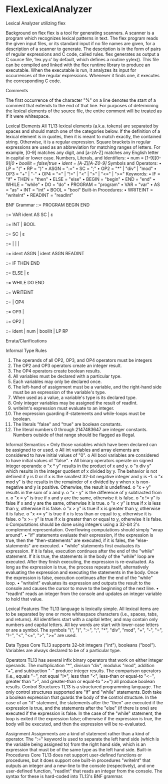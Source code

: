 # FlexLexicalAnalyzer
Lexical Analyzer utilizing flex

Background on flex
flex is a tool for generating scanners. A scanner is a program which recognizes lexical
patterns in text. The flex program reads the given input files, or its standard input if
no file names are given, for a description of a scanner to generate. The description is in
the form of pairs of regular expressions and C code, called rules. flex generates as output
a C source file, ‘lex.yy.c’ by default, which defines a routine yylex(). This file can be
compiled and linked with the flex runtime library to produce an executable. When the
executable is run, it analyzes its input for occurrences of the regular expressions. Whenever
it finds one, it executes the corresponding C code.


Comments

The first occurrence of the character "%" on a line denotes the start of a comment that extends to the end of that line. For purposes of determining the lexical elements of the source file, the entire comment will be treated as if it were whitespace.

Lexical Elements
All TL13 lexical elements (a.k.a. tokens) are separated by spaces and should match one of the categories below.
If the definition of a lexical element is in quotes, then it is meant to match exactly, the contained string. Otherwise, it is a regular expression. Square brackets in regular expressions are used as an abbreviation for matching ranges of letters. For example, [0-9] matches any digit, and [a-zA-Z] matches any English letter in capital or lower case.
Numbers, Literals, and Identifiers:
•	num = [1-9][0-9]*|0
•	boollit = false|true
•	ident = [A-Z][A-Z0-9]*
Symbols and Operators:
•	LP = "("
•	RP = ")"
•	ASGN = ":="
•	SC = ";"
•	OP2 = "*" | "div" | "mod"
•	OP3 = "+" | "-"
•	OP4 = "=" | "!=" | "<" | ">" | "<=" | ">="
Keywords:
•	IF = "if"
•	THEN = "then"
•	ELSE = "else"
•	BEGIN = "begin"
•	END = "end"
•	WHILE = "while"
•	DO = "do"
•	PROGRAM = "program"
•	VAR = "var"
•	AS = "as"
•	INT = "int"
•	BOOL = "bool"
Built-in Procedures:
•	WRITEINT = "writeInt"
•	READINT = "readInt"

BNF Grammar
<program> ::= PROGRAM <declarations> BEGIN <statementSequence> END

<declarations> ::= VAR ident AS <type> SC <declarations>
               | ε

<type> ::= INT | BOOL

<statementSequence> ::= <statement> SC <statementSequence>
                    | ε

<statement> ::= <assignment>
            | <ifStatement>
            | <whileStatement>
            | <writeInt>

<assignment> ::= ident ASGN <expression>
             | ident ASGN READINT

<ifStatement> ::= IF <expression> THEN <statementSequence> <elseClause> END

<elseClause> ::= ELSE <statementSequence>
             | ε

<whileStatement> ::= WHILE <expression> DO <statementSequence> END

<writeInt> ::= WRITEINT <expression>

<expression> ::= <simpleExpression>
             | <simpleExpression> OP4 <simpleExpression>

<simpleExpression> ::= <term> OP3 <term>
                   | <term>

<term> ::= <factor> OP2 <factor>
       | <factor>

<factor> ::= ident
         | num
         | boollit
         | LP <expression> RP


Errata/Clarifications

Informal Type Rules
1.	The operands of all OP2, OP3, and OP4 operators must be integers
2.	The OP2 and OP3 operators create an integer result.
3.	The OP4 operators create boolean results.
4.	All variables must be declared with a particular type.
5.	Each variables may only be declared once.
6.	The left-hand of assignment must be a variable, and the right-hand side must be an expression of the variable's type.
7.	When used as a value, a variable's type is its declared type.
8.	Only integer variables may be assigned the result of readInt.
9.	writeInt's expression must evaluate to an integer.
10.	The expression guarding if-statements and while-loops must be boolean.
11.	The literals "false" and "true" are boolean constants.
12.	The literal numbers 0 through 2147483647 are integer constants. Numbers outside of that range should be flagged as illegal.

Informal Semantics
•	Only those variables which have been declared can be assigned to or used.
o	All int variables and array elements are considered to have initial values of "0".
o	All bool variables are considered to have initial values of "false".
•	All binary operators operate on signed integer operands:
o	"x * y" results in the product of x and y.
o	"x div y" which results in the integer quotient of x divided by y. The behavior is not defined if y is 0 or if x is the smallest 32-bit negative integer and y is -1.
o	"x mod y" is the results in the remainder of x divided by y when x is non-negative and y is positive. Otherwise, the result is undefined.
o	"x + y" results in the sum of x and y.
o	"x - y" is the difference of y subtracted from x.
o	"x = y" is true if x and y are the same, otherwise it is false.
o	"x != y" is false if x and y are the same, otherwise it is true.
o	"x < y" is true if x is less than y, otherwise it is false.
o	"x > y" is true if x is greater than y, otherwise it is false.
o	"x <= y" is true if x is less than or equal to y, otherwise it is false.
o	"x >= y" is true if x is greater than or equal to y, otherwise it is false.
o	Computations should be done using integers using a 32-bit 2's complement representation. Overflowing computations should simply "wrap around".
•	"if" statements evaluate their expression, if the expression is true, then the "then-statements" are executed, if it is fales, the "else-statements" are executed.
•	"while" statements first evaluates its expression. If it is false, execution continues after the end of the "while" statement. If it is true, the statements in the body of the "while" loop are executed. After they finish executing, the expression is re-evaluated. As long as the expression is true, the process repeats itself, alternatively evaluating the expression and executing the statements in the body. Once the expression is false, execution continues after the end of the "while" loop.
•	"writeInt" evaluates its expression and outputs the result to the console and causes the cursor to move to the beginning of the next line.
•	"readInt" reads an integer from the console and updates an integer variable to hold that value.

Lexical Features
The TL13 language is lexically simple. All lexical items are to be separated by one or more whitespace characters (i.e., spaces, tabs, and returns). All identifiers start with a capital letter, and may contain only numbers and capital letters. All key words are start with lower-case letters or are a symbol. The symbols "(", ")", ":=", ";", "*", "div", "mod", "+", "-", "=", "!=", "<", "<=", ">", ">=" are used.

Data Types
Core TL13 supports 32-bit integers ("int"), booleans ("bool"). Variables are always declared to be of a particular type.

Operators
TL13 has several infix binary operators that work on either integer operands. The multiplication "*", division "div", modulus "mod", addition "+", and subtraction "-" produce integer results. The comparison operators (i.e., equals "=", not equal "!=", less than "<", less-than or equal-to "<=", greater than ">", and greater-than or equal-to ">=") all produce boolean results.
Control Structures
TL13 is a structured programming language. The only control structures supported are "if" and "while" statements. Both take a boolean expression that guards the body of the control structure. In the case of an "if" statement, the statements after the "then" are executed if the expression is true, and the statements after the "else" (if there is one) are executed if the expression is false. In the case of the "while" statement, the loop is exited if the expression false; otherwise if the expression is true, the body will be executed, and then the expression will be re-evaluated.

Assignment
Assignments are a kind of statement rather than a kind of operator. The ":=" keyword is used to separate the left hand side (which is the variable being assigned to) from the right hand side, which is an expression that must be of the same type as the left hand side.
Built-in Procedures
Core TL13 does not support user-defined functions or procedures, but it does support one built-in procedures "writeInt" that outputs an integer and a new-line to the console (respectively), and one user-defined function, "readInt" that reads an integer from the console. The syntax for these is hard-coded into TL13's BNF grammar.
